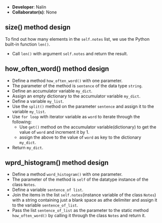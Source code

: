 - **Developer**: Nalin
- **Collaborator(s)**: None

## size() method design
To find out how many elements in the `self.notes` list, we use the Python built-in 
function `len()`.
- Call `len()` with argument `self.notes` and return the result. 

## how_often_word() method design
- Define a method `how_often_word()` with one parameter.
- The parameter of the method is `sentence` of the data type `string`.
- Define an accumulator variable `my_dict`.
- Assign an empty dictionary to the accumulator variable `my_dict`.
- Define a variable `my_list`.
- Use the `split()` method on the parameter `sentence`  and assign it to the variable `my_list`.
- Use `for loop` with iterator variable as `word` to iterate through the following:
    - Use `get()` method on the accumulator variable(dictionary) to get the value of `word` and increment it by 1.
    - assign the above to the value of `word` as key to the dictionary `my_dict`.
- Return `my_dict`.

## wprd_histogram() method design
- Define a method `word_histogram()` with one parameter.
- The parameter of the method is `self` of the datatype instance of the class `Notes`.
- Define a variable `sentence_of list`.
- Join the items in the list `self.notes`(instance variable of the class `Notes`) with a string containing just a blank space as athe delimiter and assign it to the variable `sentence_of_list`.
- Pass the list `sentence_of_list` as the parameter to the static method `how_often_word()` by calling it through the class `Notes` and return it.